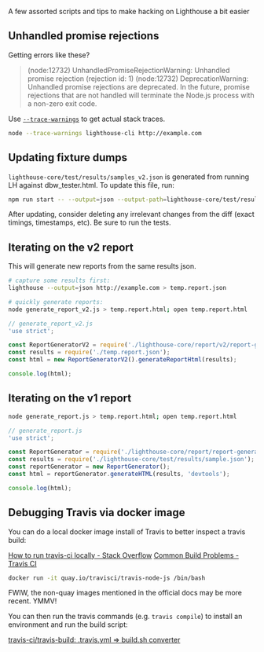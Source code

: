 A few assorted scripts and tips to make hacking on Lighthouse a bit easier

## Unhandled promise rejections

Getting errors like these?

> (node:12732) UnhandledPromiseRejectionWarning: Unhandled promise rejection (rejection id: 1)
> (node:12732) DeprecationWarning: Unhandled promise rejections are deprecated. In the future, promise rejections that are not handled will terminate the Node.js process with a non-zero exit code.

Use [`--trace-warnings`](https://medium.com/@jasnell/introducing-process-warnings-in-node-v6-3096700537ee) to get actual stack traces.

```sh
node --trace-warnings lighthouse-cli http://example.com
```

## Updating fixture dumps

`lighthouse-core/test/results/samples_v2.json` is generated from running LH against
dbw_tester.html. To update this file, run:

```sh
npm run start -- --output=json --output-path=lighthouse-core/test/results/sample_v2.json http://localhost:8080/dobetterweb/dbw_tester.html
```

After updating, consider deleting any irrelevant changes from the diff (exact timings, timestamps, etc). Be sure to run the tests.

## Iterating on the v2 report

This will generate new reports from the same results json.

```sh
# capture some results first:
lighthouse --output=json http://example.com > temp.report.json

# quickly generate reports:
node generate_report_v2.js > temp.report.html; open temp.report.html
```
```js
// generate_report_v2.js
'use strict';

const ReportGeneratorV2 = require('./lighthouse-core/report/v2/report-generator');
const results = require('./temp.report.json');
const html = new ReportGeneratorV2().generateReportHtml(results);

console.log(html);
```

## Iterating on the v1 report

```sh
node generate_report.js > temp.report.html; open temp.report.html
```

```js
// generate_report.js
'use strict';

const ReportGenerator = require('./lighthouse-core/report/report-generator');
const results = require('./lighthouse-core/test/results/sample.json');
const reportGenerator = new ReportGenerator();
const html = reportGenerator.generateHTML(results, 'devtools');

console.log(html);
```

## Debugging Travis via docker image

You can do a local docker image install of Travis to better inspect a travis build:

[How to run travis-ci locally - Stack Overflow](https://stackoverflow.com/questions/21053657/how-to-run-travis-ci-locally)
[Common Build Problems - Travis CI](https://docs.travis-ci.com/user/common-build-problems/#Troubleshooting-Locally-in-a-Docker-Image)

```sh
docker run -it quay.io/travisci/travis-node-js /bin/bash
```

FWIW, the non-quay images mentioned in the official docs may be more recent. YMMV!

You can then run the travis commands (e.g. `travis compile`) to install an environment and run the build script:

[travis-ci/travis-build: .travis.yml =&gt; build.sh converter](https://github.com/travis-ci/travis-build#invocation)

